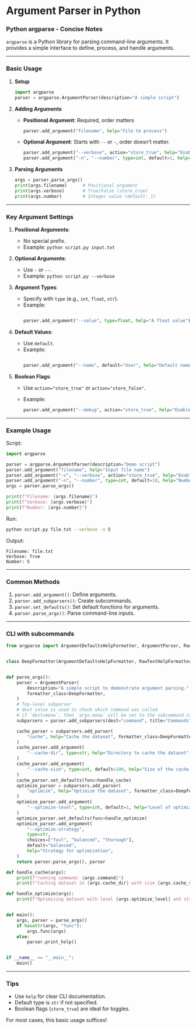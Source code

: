 # Argument Parser in Python

### **Python argparse - Concise Notes**

`argparse` is a Python library for parsing command-line arguments. It provides a simple interface to define, process, and handle arguments.

---

### **Basic Usage**

1. **Setup**
   ```python
   import argparse
   parser = argparse.ArgumentParser(description="A simple script")
   ```

2. **Adding Arguments**

   - **Positional Argument**: Required, order matters
     ```python
     parser.add_argument("filename", help="File to process")
     ```

   - **Optional Argument**: Starts with `--` or `-`, order doesn’t matter.
     ```python
     parser.add_argument("--verbose", action="store_true", help="Enable verbose output")
     parser.add_argument("-n", "--number", type=int, default=1, help="Number of iterations")
     ```

3. **Parsing Arguments**

   ```python
   args = parser.parse_args()
   print(args.filename)      # Positional argument
   print(args.verbose)       # True/False (store_true)
   print(args.number)        # Integer value (default: 1)
   ```

---

### **Key Argument Settings**

1. **Positional Arguments**:
   - No special prefix.
   - Example: `python script.py input.txt`

2. **Optional Arguments**:
   - Use `-` or `--`.
   - Example: `python script.py --verbose`

3. **Argument Types**:
   - Specify with `type` (e.g., `int`, `float`, `str`).
   - Example:
     ```python

     parser.add_argument("--value", type=float, help="A float value")
     ```

4. **Default Values**:
   - Use `default`.
   - Example:
     ```python

     parser.add_argument("--name", default="User", help="Default name")
     ```

5. **Boolean Flags**:
   - Use `action="store_true"` or `action="store_false"`.
   - Example:

     ```python
     parser.add_argument("--debug", action="store_true", help="Enable debug mode")
     ```

---

### **Example Usage**

Script:

```python
import argparse

parser = argparse.ArgumentParser(description="Demo script")
parser.add_argument("filename", help="Input file name")
parser.add_argument("-v", "--verbose", action="store_true", help="Enable verbosity")
parser.add_argument("-n", "--number", type=int, default=10, help="Number of items")
args = parser.parse_args()

print(f"Filename: {args.filename}")
print(f"Verbose: {args.verbose}")
print(f"Number: {args.number}")
```

Run:

```bash
python script.py file.txt --verbose -n 5
```

Output:

```
Filename: file.txt
Verbose: True
Number: 5
```

---

### **Common Methods**

1. `parser.add_argument()`: Define arguments.
2. `parser.add_subparsers()`: Create subcommands.
3. `parser.set_defaults()`: Set default functions for arguments.
4. `parser.parse_args()`: Parse command-line inputs.

---

### CLI with subcommands

```python
from argparse import ArgumentDefaultsHelpFormatter, ArgumentParser, RawTextHelpFormatter


class DeepFormatter(ArgumentDefaultsHelpFormatter, RawTextHelpFormatter): ...


def parse_args():
    parser = ArgumentParser(
        description="A simple script to demonstrate argument parsing.",
        formatter_class=DeepFormatter,
    )
    # Top-level subparser
    # dest value is used to check which command was called
    # if `dest=meow`, then `args.meow` will be set to the subcommand called (cache, or optimize)
    subparsers = parser.add_subparsers(dest="command", title="Commands")

    cache_parser = subparsers.add_parser(
        "cache", help="Cache the dataset", formatter_class=DeepFormatter
    )
    cache_parser.add_argument(
        "--cache-dir", type=str, help="Directory to cache the dataset"
    )
    cache_parser.add_argument(
        "--cache-size", type=int, default=100, help="Size of the cache in MB"
    )
    cache_parser.set_defaults(func=handle_cache)
    optimize_parser = subparsers.add_parser(
        "optimize", help="Optimize the dataset", formatter_class=DeepFormatter
    )
    optimize_parser.add_argument(
        "--optimize-level", type=int, default=1, help="Level of optimization (1-3)"
    )
    optimize_parser.set_defaults(func=handle_optimize)
    optimize_parser.add_argument(
        "--optimize-strategy",
        type=str,
        choices=["fast", "balanced", "thorough"],
        default="balanced",
        help="Strategy for optimization",
    )
    return parser.parse_args(), parser

def handle_cache(args):
    print(f"running command: {args.command}")
    print(f"Caching dataset in {args.cache_dir} with size {args.cache_size}MB")

def handle_optimize(args):
    print(f"Optimizing dataset with level {args.optimize_level} and strategy {args.optimize_strategy}")


def main():
    args, parser = parse_args()
    if hasattr(args, "func"):
        args.func(args)
    else:
        parser.print_help()


if __name__ == "__main__":
    main()
```

---

### **Tips**

- Use `help` for clear CLI documentation.
- Default type is `str` if not specified.
- Boolean flags (`store_true`) are ideal for toggles.

For most cases, this basic usage suffices!
